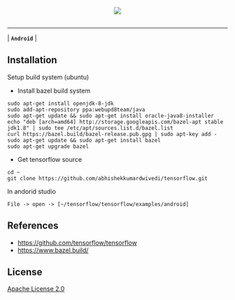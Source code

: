 <div align="center">
  <img src="https://www.tensorflow.org/images/tf_logo_transp.png"><br><br>
</div>

-----------------

| **`Android`** |

## Installation
Setup build system (ubuntu)
* Install bazel build system
```
sudo apt-get install openjdk-8-jdk
sudo add-apt-repository ppa:webupd8team/java
sudo apt-get update && sudo apt-get install oracle-java8-installer
echo "deb [arch=amd64] http://storage.googleapis.com/bazel-apt stable jdk1.8" | sudo tee /etc/apt/sources.list.d/bazel.list
curl https://bazel.build/bazel-release.pub.gpg | sudo apt-key add -
sudo apt-get update && sudo apt-get install bazel
sudo apt-get upgrade bazel
```

* Get tensorflow source
```
cd ~
git clone https://github.com/abhishekkumardwivedi/tensorflow.git
```
In andorid studio
```
File -> open -> [~/tensorflow/tensorflow/examples/android]
```


## References

* https://github.com/tensorflow/tensorflow
* https://www.bazel.build/

## License

[Apache License 2.0](LICENSE)

